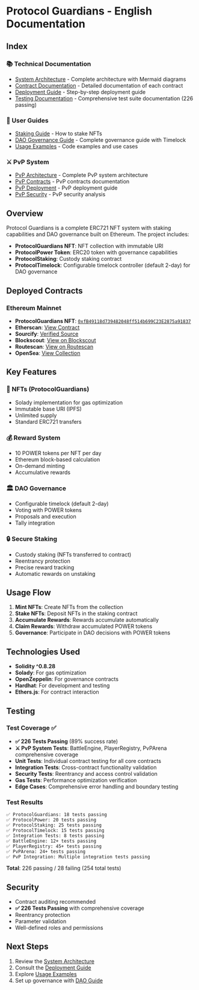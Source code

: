 # Protocol Guardians - English Documentation

## Index

### 📚 Technical Documentation
- [System Architecture](./architecture.md) - Complete architecture with Mermaid diagrams
- [Contract Documentation](./contracts.md) - Detailed documentation of each contract
- [Deployment Guide](./deployment.md) - Step-by-step deployment guide
- [Testing Documentation](./TESTING.md) - Comprehensive test suite documentation (226 passing)

### 👥 User Guides
- [Staking Guide](./staking-guide.md) - How to stake NFTs
- [DAO Governance Guide](./dao-guide.md) - Complete governance guide with Timelock
- [Usage Examples](./examples.md) - Code examples and use cases

### ⚔️ PvP System
- [PvP Architecture](./pvp/ARCHITECTURE.md) - Complete PvP system architecture
- [PvP Contracts](./pvp/CONTRACTS.md) - PvP contracts documentation
- [PvP Deployment](./pvp/DEPLOYMENT.md) - PvP deployment guide
- [PvP Security](./pvp/SECURITY.md) - PvP security analysis

## Overview

Protocol Guardians is a complete ERC721 NFT system with staking capabilities and DAO governance built on Ethereum. The project includes:

- **ProtocolGuardians NFT**: NFT collection with immutable URI
- **ProtocolPower Token**: ERC20 token with governance capabilities
- **ProtocolStaking**: Custody staking contract
- **ProtocolTimelock**: Configurable timelock controller (default 2-day) for DAO governance

## Deployed Contracts

### Ethereum Mainnet
- **ProtocolGuardians NFT**: [`0xfB49118d739482048ff514b699C23E2875a91837`](https://etherscan.io/address/0xfB49118d739482048ff514b699C23E2875a91837)
- **Etherscan**: [View Contract](https://etherscan.io/address/0xfB49118d739482048ff514b699C23E2875a91837)
- **Sourcify**: [Verified Source](https://repo.sourcify.dev/1/0xfB49118d739482048ff514b699C23E2875a91837/)
- **Blockscout**: [View on Blockscout](https://eth.blockscout.com/address/0xfB49118d739482048ff514b699C23E2875a91837?tab=contract)
- **Routescan**: [View on Routescan](https://routescan.io/address/0xfB49118d739482048ff514b699C23E2875a91837/contract/1/code)
- **OpenSea**: [View Collection](https://opensea.io/collection/protocol-guardians)

## Key Features

### 🎨 NFTs (ProtocolGuardians)
- Solady implementation for gas optimization
- Immutable base URI (IPFS)
- Unlimited supply
- Standard ERC721 transfers

### 💰 Reward System
- 10 POWER tokens per NFT per day
- Ethereum block-based calculation
- On-demand minting
- Accumulative rewards

### 🏛️ DAO Governance
- Configurable timelock (default 2-day)
- Voting with POWER tokens
- Proposals and execution
- Tally integration

### 🔒 Secure Staking
- Custody staking (NFTs transferred to contract)
- Reentrancy protection
- Precise reward tracking
- Automatic rewards on unstaking

## Usage Flow

1. **Mint NFTs**: Create NFTs from the collection
2. **Stake NFTs**: Deposit NFTs in the staking contract
3. **Accumulate Rewards**: Rewards accumulate automatically
4. **Claim Rewards**: Withdraw accumulated POWER tokens
5. **Governance**: Participate in DAO decisions with POWER tokens

## Technologies Used

- **Solidity ^0.8.28**
- **Solady**: For gas optimization
- **OpenZeppelin**: For governance contracts
- **Hardhat**: For development and testing
- **Ethers.js**: For contract interaction

## Testing

### Test Coverage ✅
- **✅ 226 Tests Passing** (89% success rate)
- **⚔️ PvP System Tests**: BattleEngine, PlayerRegistry, PvPArena comprehensive coverage
- **Unit Tests**: Individual contract testing for all core contracts
- **Integration Tests**: Cross-contract functionality validation
- **Security Tests**: Reentrancy and access control validation
- **Gas Tests**: Performance optimization verification
- **Edge Cases**: Comprehensive error handling and boundary testing

### Test Results
```
✅ ProtocolGuardians: 18 tests passing
✅ ProtocolPower: 20 tests passing  
✅ ProtocolStaking: 25 tests passing
✅ ProtocolTimelock: 15 tests passing
✅ Integration Tests: 8 tests passing
✅ BattleEngine: 12+ tests passing
✅ PlayerRegistry: 45+ tests passing
✅ PvPArena: 24+ tests passing
✅ PvP Integration: Multiple integration tests passing
```

**Total**: 226 passing / 28 failing (254 total tests)

## Security

- Contract auditing recommended
- **✅ 226 Tests Passing** with comprehensive coverage
- Reentrancy protection
- Parameter validation
- Well-defined roles and permissions

## Next Steps

1. Review the [System Architecture](./architecture.md)
2. Consult the [Deployment Guide](./deployment.md)
3. Explore [Usage Examples](./examples.md)
4. Set up governance with [DAO Guide](./dao-guide.md)

